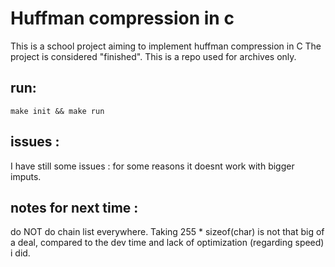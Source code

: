 # Huffman compression in c 

This is a school project aiming to implement huffman compression in C
The project is considered "finished". This is a repo used for archives only.

## run:
`make init && make run`

## issues : 
I have still some issues : for some reasons it doesnt work with bigger imputs.

## notes for next time : 
do NOT do chain list everywhere. Taking 255 * sizeof(char) is not that big of a deal, 
compared to the dev time and lack of optimization (regarding speed) i did.  
